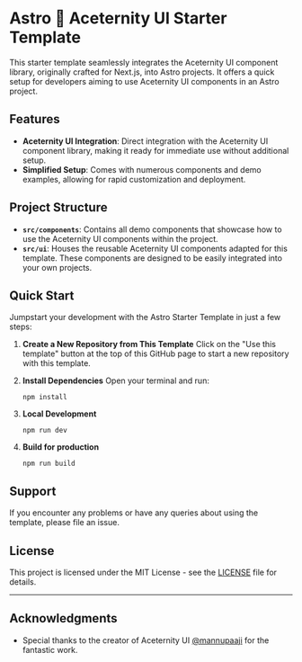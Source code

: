 # Astro 🤝 Aceternity UI Starter Template

This starter template seamlessly integrates the Aceternity UI component library, originally crafted for Next.js, into
Astro projects. It offers a quick setup for developers aiming to use Aceternity UI components in an
Astro project.

## Features

- **Aceternity UI Integration**: Direct integration with the Aceternity UI component library, making it ready for
  immediate use without additional setup.
- **Simplified Setup**: Comes with numerous components and demo examples, allowing for rapid customization and
  deployment.

## Project Structure

- **`src/components`**: Contains all demo components that showcase how to use the Aceternity UI components within the
  project.
- **`src/ui`**: Houses the reusable Aceternity UI components adapted for this template. These components are designed to
  be easily integrated into your own projects.

## Quick Start

Jumpstart your development with the Astro Starter Template in just a few steps:

1. **Create a New Repository from This Template**
   Click on the "Use this template" button at the top of this GitHub page to start a new repository with this template.

2. **Install Dependencies**
   Open your terminal and run:

   ```shell
   npm install
   ```

3. **Local Development**
    ```shell
    npm run dev
   ```
4. **Build for production**
    ```shell
    npm run build
   ```
## Support

If you encounter any problems or have any queries about using the template, please file an
issue.

## License

This project is licensed under the MIT License - see the [LICENSE](LICENSE.md) file for details.

---

## Acknowledgments

- Special thanks to the creator of Aceternity UI [@mannupaaji](https://twitter.com/mannupaaji) for the fantastic work.
